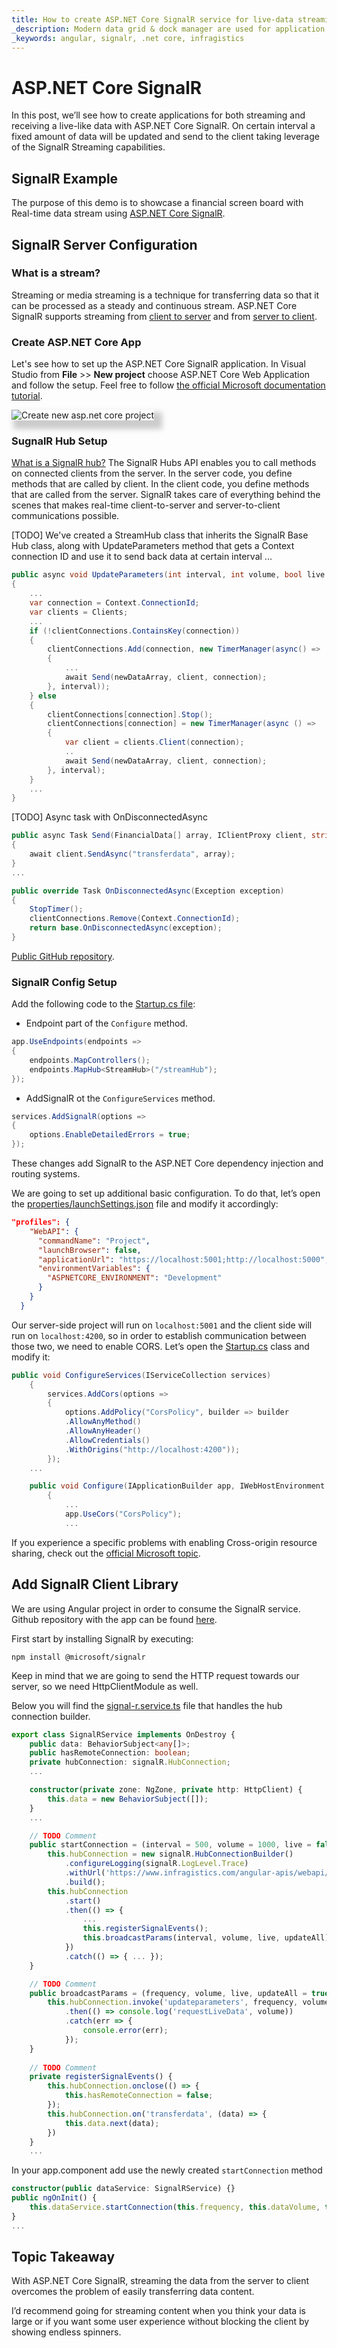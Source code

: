```yaml
---
title: How to create ASP.NET Core SignalR service for live-data streaming.
_description: Modern data grid & dock manager are used for application creation along with ASP.NET Core SignalR.
_keywords: angular, signalr, .net core, infragistics 
---
```


# ASP.NET Core SignalR
In this post, we’ll see how to create applications for both streaming and receiving a live-like data with ASP.NET Core SignalR. On certain interval a fixed amount of data will be updated and send to the client taking leverage of the SignalR Streaming capabilities.
## SignalR Example
The purpose of this demo is to showcase a financial screen board with Real-time data stream using [ASP.NET Core SignalR](https://dotnet.microsoft.com/apps/aspnet/signalr).

<code-view style="height:700px" 
           data-demos-base-url="{environment:lobDemosBaseUrl}" 
           iframe-src="{environment:lobDemosBaseUrl}/grid-finjs-dock-manager/grid-finjs-dock-manager" alt="Angular Live-data Update Example with a service">
</code-view>

## SignalR Server Configuration
### What is a stream?
Streaming or media streaming is a technique for transferring data so that it can be processed as a steady and continuous stream. ASP.NET Core SignalR supports streaming from [client to server](https://docs.microsoft.com/en-us/aspnet/core/signalr/streaming?view=aspnetcore-5.0#client-to-server-streaming) and from [server to client](https://docs.microsoft.com/en-us/aspnet/core/signalr/streaming?view=aspnetcore-5.0#server-to-client-streaming). 

### Create ASP.NET Core App
Let's see how to set up the ASP.NET Core SignalR application. In Visual Studio from **File** >> **New project** choose ASP.NET Core Web Application and follow the setup. Feel free to follow [the official Microsoft documentation tutorial](https://docs.microsoft.com/en-us/aspnet/core/tutorials/signalr?view=aspnetcore-3.1&tabs=visual-studio).

<img class="responsive-img" style="-webkit-box-shadow: 8px 9px 9px 5px #ccc; -moz-box-shadow: 8px 9px 9px 5px #ccc; box-shadow: 8px 9px 9px 5px #ccc; min-width: calc(100% - 650px)" 
  src="../../../images/general/how-to/create-new-project.jpg"
  data-src="../../../images/general/how-to/create-new-project.jpg" 
  alt="Create new asp.net core project"
  title="Create new asp.net core project" />

### SugnalR Hub Setup
[What is a SignalR hub?](https://docs.microsoft.com/en-us/aspnet/core/signalr/hubs?view=aspnetcore-5.0#what-is-a-signalr-hub)
The SignalR Hubs API enables you to call methods on connected clients from the server. In the server code, you define methods that are called by client. In the client code, you define methods that are called from the server. SignalR takes care of everything behind the scenes that makes real-time client-to-server and server-to-client communications possible.

[TODO] We've created a StreamHub class that inherits the SignalR Base Hub class, along with UpdateParameters method that gets a Context connection ID and use it to send back data at certain interval ...

```cs
public async void UpdateParameters(int interval, int volume, bool live = false, bool updateAll = true)
{
    ...
    var connection = Context.ConnectionId;
    var clients = Clients;
    ...
    if (!clientConnections.ContainsKey(connection))
    {
        clientConnections.Add(connection, new TimerManager(async() =>
        {
            ...
            await Send(newDataArray, client, connection);
        }, interval));
    } else
    {
        clientConnections[connection].Stop();
        clientConnections[connection] = new TimerManager(async () =>
        {
            var client = clients.Client(connection);
            ..
            await Send(newDataArray, client, connection);
        }, interval);
    }
    ...
}
```

[TODO] Async task with OnDisconnectedAsync

```cs
public async Task Send(FinancialData[] array, IClientProxy client, string connection)
{
    await client.SendAsync("transferdata", array);
}
...

public override Task OnDisconnectedAsync(Exception exception)
{
    StopTimer();
    clientConnections.Remove(Context.ConnectionId);
    return base.OnDisconnectedAsync(exception);
}
```

[Public GitHub repository](https://github.com/IgniteUI/finjs-web-api).

### SignalR Config Setup

Add the following code to the [Startup.cs file](https://github.com/IgniteUI/finjs-web-api/blob/master/WebAPI/Startup.cs):
- Endpoint part of the `Configure` method.

```cs
app.UseEndpoints(endpoints =>
{
    endpoints.MapControllers();
    endpoints.MapHub<StreamHub>("/streamHub");
});
```
- AddSignalR ot the `ConfigureServices` method.

```cs
services.AddSignalR(options =>
{
    options.EnableDetailedErrors = true;
});
```

These changes add SignalR to the ASP.NET Core dependency injection and routing systems.

We are going to set up additional basic configuration. To do that, let’s open the [properties/launchSettings.json](https://github.com/IgniteUI/finjs-web-api/blob/master/WebAPI/Properties/launchSettings.json#L11) file and modify it accordingly:

```json
"profiles": {
    "WebAPI": {
      "commandName": "Project",
      "launchBrowser": false,
      "applicationUrl": "https://localhost:5001;http://localhost:5000",
      "environmentVariables": {
        "ASPNETCORE_ENVIRONMENT": "Development"
      }
    }
  }
```
Our server-side project will run on `localhost:5001` and the client side will run on `localhost:4200`, so in order to establish communication between those two, we need to enable CORS. Let’s open the [Startup.cs](https://github.com/IgniteUI/finjs-web-api/blob/master/WebAPI/Startup.cs#L31) class and modify it:

```cs
public void ConfigureServices(IServiceCollection services)
    {
        services.AddCors(options => 
        {
            options.AddPolicy("CorsPolicy", builder => builder
            .AllowAnyMethod()
            .AllowAnyHeader()
            .AllowCredentials()
            .WithOrigins("http://localhost:4200"));
        });
    ...

    public void Configure(IApplicationBuilder app, IWebHostEnvironment env)
        {
            ...
            app.UseCors("CorsPolicy");
            ...
```

If you experience a specific problems with enabling Cross-origin resource sharing, check out the [official Microsoft topic](https://docs.microsoft.com/en-us/aspnet/core/signalr/security?view=aspnetcore-5.0#cross-origin-resource-sharing).

## Add SignalR Client Library

We are using Angular project in order to consume the SignalR service. 
Github repository with the app can be found [here](https://github.com/IgniteUI/igniteui-angular-samples/tree/master/projects/app-lob/src/app/grid-finjs-dock-manager).

First start by installing SignalR by executing:

```
npm install @microsoft/signalr
```

Keep in mind that we are going to send the HTTP request towards our server, so we need HttpClientModule as well.

Below you will find the [signal-r.service.ts](https://github.com/IgniteUI/igniteui-angular-samples/blob/master/projects/app-lob/src/app/services/signal-r.service.ts#L10) file that handles the hub connection builder.

```ts
export class SignalRService implements OnDestroy {
    public data: BehaviorSubject<any[]>;
    public hasRemoteConnection: boolean;
    private hubConnection: signalR.HubConnection;
    ...

    constructor(private zone: NgZone, private http: HttpClient) {
        this.data = new BehaviorSubject([]);
    }
    ...

    // TODO Comment
    public startConnection = (interval = 500, volume = 1000, live = false,  updateAll = true) => {
        this.hubConnection = new signalR.HubConnectionBuilder()
            .configureLogging(signalR.LogLevel.Trace)
            .withUrl('https://www.infragistics.com/angular-apis/webapi/streamHub')
            .build();
        this.hubConnection
            .start()
            .then(() => {
                ...
                this.registerSignalEvents();
                this.broadcastParams(interval, volume, live, updateAll);
            })
            .catch(() => { ... });
    }

    // TODO Comment
    public broadcastParams = (frequency, volume, live, updateAll = true) => {
        this.hubConnection.invoke('updateparameters', frequency, volume, live, updateAll)
            .then(() => console.log('requestLiveData', volume))
            .catch(err => {
                console.error(err);
            });
    }
    
    // TODO Comment
    private registerSignalEvents() {
        this.hubConnection.onclose(() => {
            this.hasRemoteConnection = false;
        });
        this.hubConnection.on('transferdata', (data) => {
            this.data.next(data);
        })
    }
    ...
```

In your app.component add use the newly created `startConnection` method

```ts
constructor(public dataService: SignalRService) {}
public ngOnInit() {
    this.dataService.startConnection(this.frequency, this.dataVolume, true, false);
}
...
```

## Topic Takeaway

With ASP.NET Core SignalR, streaming the data from the server to client overcomes the problem of easily transferring data content.

I’d recommend going for streaming content when you think your data is large or if you want some user experience without blocking the client by showing endless spinners.